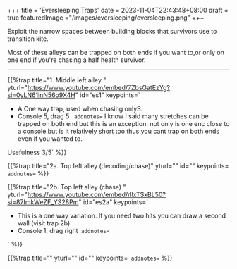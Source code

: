 +++
title = 'Eversleeping Traps'
date = 2023-11-04T22:43:48+08:00
draft = true
featuredImage ="/images/eversleeping/eversleeping.png"
+++

<p class="lead">
Exploit the narrow spaces between building blocks that survivors use to transition kite. 

Most of these alleys can be trapped on both ends if you want to,or only on one end if you're chasing a half health survivor.
</p>

---

{{%trap
title="1. Middle left alley "
yturl="https://www.youtube.com/embed/7ZbsGatEzYg?si=0yLN61lnN56o9X4H"
id="es1"
keypoints=`
- A One way trap, used when chasing onlyS.
- Console 5, drag 5 `
addnotes=`
I know I said many stretches can be trapped on both end but this is an exception. not only is one enc close to a console but is it relatively short too thus you cant trap on both ends even if you wanted to.

Usefulness 3/5`
%}}

{{%trap
title="2a. Top left alley (decoding/chase)"
yturl=""
id=""
keypoints=``
addnotes=``
%}}

{{%trap
title="2b. Top left alley (chase) "
yturl="https://www.youtube.com/embed/rllxTSxBL50?si=87ImkWeZF_YS28Pm"
id="es2a"
keypoints=`
- This is a one way variation. If you need two hits you can draw a second wall (visit trap 2b)
- Console 1, drag right`
addnotes=`

`
%}}

{{%trap
title=""
yturl=""
id=""
keypoints=``
addnotes=``
%}}
